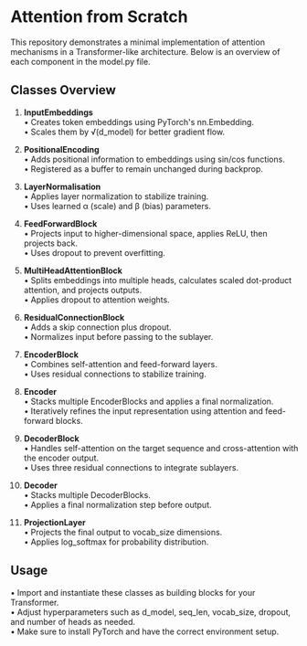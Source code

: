 # Attention from Scratch

This repository demonstrates a minimal implementation of attention mechanisms in a Transformer-like architecture. Below is an overview of each component in the model.py file.

## Classes Overview

1. **InputEmbeddings**  
   • Creates token embeddings using PyTorch's nn.Embedding.  
   • Scales them by √(d_model) for better gradient flow.

2. **PositionalEncoding**  
   • Adds positional information to embeddings using sin/cos functions.  
   • Registered as a buffer to remain unchanged during backprop.

3. **LayerNormalisation**  
   • Applies layer normalization to stabilize training.  
   • Uses learned α (scale) and β (bias) parameters.

4. **FeedForwardBlock**  
   • Projects input to higher-dimensional space, applies ReLU, then projects back.  
   • Uses dropout to prevent overfitting.

5. **MultiHeadAttentionBlock**  
   • Splits embeddings into multiple heads, calculates scaled dot-product attention, and projects outputs.  
   • Applies dropout to attention weights.

6. **ResidualConnectionBlock**  
   • Adds a skip connection plus dropout.  
   • Normalizes input before passing to the sublayer.

7. **EncoderBlock**  
   • Combines self-attention and feed-forward layers.  
   • Uses residual connections to stabilize training.  

8. **Encoder**  
   • Stacks multiple EncoderBlocks and applies a final normalization.  
   • Iteratively refines the input representation using attention and feed-forward blocks.

9. **DecoderBlock**  
   • Handles self-attention on the target sequence and cross-attention with the encoder output.  
   • Uses three residual connections to integrate sublayers.

10. **Decoder**  
   • Stacks multiple DecoderBlocks.  
   • Applies a final normalization step before output.

11. **ProjectionLayer**  
   • Projects the final output to vocab_size dimensions.  
   • Applies log_softmax for probability distribution.

## Usage

• Import and instantiate these classes as building blocks for your Transformer.  
• Adjust hyperparameters such as d_model, seq_len, vocab_size, dropout, and number of heads as needed.  
• Make sure to install PyTorch and have the correct environment setup.